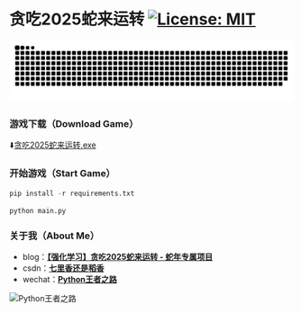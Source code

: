 # 贪吃2025蛇来运转   [![License: MIT](https://img.shields.io/badge/License-MIT-yellow.svg)](https://opensource.org/licenses/MIT)

<picture>
  <source
    media="(prefers-color-scheme: dark)"
    srcset="https://raw.githubusercontent.com/platane/snk/output/github-contribution-grid-snake-dark.svg"
  />
  <source
    media="(prefers-color-scheme: light)"
    srcset="https://raw.githubusercontent.com/platane/snk/output/github-contribution-grid-snake.svg"
  />
  <img
    alt="github contribution grid snake animation"
    src="https://raw.githubusercontent.com/platane/snk/output/github-contribution-grid-snake.svg"
  />
</picture>

### 游戏下载（Download Game）

⬇️[贪吃2025蛇来运转.exe](https://github.com/JuneWaySue/my_snake_ai/releases/download/%E8%B4%AA%E5%90%832025%E8%9B%87%E6%9D%A5%E8%BF%90%E8%BD%AC-v1.0.0/2025.exe)

### 开始游戏（Start Game）

```python
pip install -r requirements.txt
```

```python
python main.py
```

### 关于我（About Me）
- blog：**[【强化学习】贪吃2025蛇来运转 - 蛇年专属项目](https://blog.csdn.net/sinat_39629323/article/details/149372352)**
- csdn：**[七里香还是稻香](https://blog.csdn.net/sinat_39629323)**
- wechat：**[Python王者之路](https://user-images.githubusercontent.com/45711125/234814025-af439d36-d595-434d-bb51-e138b0c7738d.jpg)**

![Python王者之路](https://user-images.githubusercontent.com/45711125/135013611-4c5d58da-bdac-4034-a93b-8d1c66899b53.jpg)